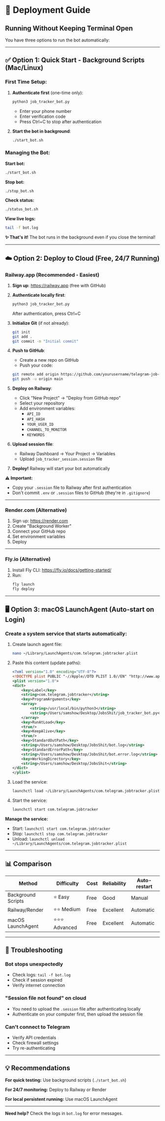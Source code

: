 # 🚀 Deployment Guide

## Running Without Keeping Terminal Open

You have three options to run the bot automatically:

---

## ✅ Option 1: Quick Start - Background Scripts (Mac/Linux)

### First Time Setup:
1. **Authenticate first** (one-time only):
   ```bash
   python3 job_tracker_bot.py
   ```
   - Enter your phone number
   - Enter verification code
   - Press Ctrl+C to stop after authentication

2. **Start the bot in background**:
   ```bash
   ./start_bot.sh
   ```

### Managing the Bot:

**Start bot:**
```bash
./start_bot.sh
```

**Stop bot:**
```bash
./stop_bot.sh
```

**Check status:**
```bash
./status_bot.sh
```

**View live logs:**
```bash
tail -f bot.log
```

**✨ That's it!** The bot runs in the background even if you close the terminal!

---

## ☁️ Option 2: Deploy to Cloud (Free, 24/7 Running)

### **Railway.app** (Recommended - Easiest)

1. **Sign up**: https://railway.app (free with GitHub)

2. **Authenticate locally first**:
   ```bash
   python3 job_tracker_bot.py
   ```
   After authentication, press Ctrl+C

3. **Initialize Git** (if not already):
   ```bash
   git init
   git add .
   git commit -m "Initial commit"
   ```

4. **Push to GitHub**:
   - Create a new repo on GitHub
   - Push your code:
   ```bash
   git remote add origin https://github.com/yourusername/telegram-job-bot.git
   git push -u origin main
   ```

5. **Deploy on Railway**:
   - Click "New Project" → "Deploy from GitHub repo"
   - Select your repository
   - Add environment variables:
     - `API_ID`
     - `API_HASH`
     - `YOUR_USER_ID`
     - `CHANNEL_TO_MONITOR`
     - `KEYWORDS`

6. **Upload session file**:
   - Railway Dashboard → Your Project → Variables
   - Upload `job_tracker_session.session` file
   
7. **Deploy!** Railway will start your bot automatically

**⚠️ Important:** 
- Copy your `.session` file to Railway after first authentication
- Don't commit `.env` or `.session` files to GitHub (they're in `.gitignore`)

---

### **Render.com** (Alternative)

1. Sign up: https://render.com
2. Create "Background Worker"
3. Connect your GitHub repo
4. Set environment variables
5. Deploy

---

### **Fly.io** (Alternative)

1. Install Fly CLI: https://fly.io/docs/getting-started/
2. Run:
   ```bash
   fly launch
   fly deploy
   ```

---

## 🖥️ Option 3: macOS LaunchAgent (Auto-start on Login)

### Create a system service that starts automatically:

1. Create launch agent file:
   ```bash
   nano ~/Library/LaunchAgents/com.telegram.jobtracker.plist
   ```

2. Paste this content (update paths):
   ```xml
   <?xml version="1.0" encoding="UTF-8"?>
   <!DOCTYPE plist PUBLIC "-//Apple//DTD PLIST 1.0//EN" "http://www.apple.com/DTDs/PropertyList-1.0.dtd">
   <plist version="1.0">
   <dict>
       <key>Label</key>
       <string>com.telegram.jobtracker</string>
       <key>ProgramArguments</key>
       <array>
           <string>/usr/local/bin/python3</string>
           <string>/Users/samshow/Desktop/JobsShit/job_tracker_bot.py</string>
       </array>
       <key>RunAtLoad</key>
       <true/>
       <key>KeepAlive</key>
       <true/>
       <key>StandardOutPath</key>
       <string>/Users/samshow/Desktop/JobsShit/bot.log</string>
       <key>StandardErrorPath</key>
       <string>/Users/samshow/Desktop/JobsShit/bot.error.log</string>
       <key>WorkingDirectory</key>
       <string>/Users/samshow/Desktop/JobsShit</string>
   </dict>
   </plist>
   ```

3. Load the service:
   ```bash
   launchctl load ~/Library/LaunchAgents/com.telegram.jobtracker.plist
   ```

4. Start the service:
   ```bash
   launchctl start com.telegram.jobtracker
   ```

**Manage the service:**
- Start: `launchctl start com.telegram.jobtracker`
- Stop: `launchctl stop com.telegram.jobtracker`
- Unload: `launchctl unload ~/Library/LaunchAgents/com.telegram.jobtracker.plist`

---

## 📊 Comparison

| Method | Difficulty | Cost | Reliability | Auto-restart |
|--------|------------|------|-------------|--------------|
| Background Scripts | ⭐ Easy | Free | Good | Manual |
| Railway/Render | ⭐⭐ Medium | Free | Excellent | Automatic |
| macOS LaunchAgent | ⭐⭐⭐ Advanced | Free | Excellent | Automatic |

---

## 🔧 Troubleshooting

### Bot stops unexpectedly
- Check logs: `tail -f bot.log`
- Check if session expired
- Verify internet connection

### "Session file not found" on cloud
- You need to upload the `.session` file after authenticating locally
- Authenticate on your computer first, then upload the session file

### Can't connect to Telegram
- Verify API credentials
- Check firewall settings
- Try re-authenticating

---

## 💡 Recommendations

**For quick testing:** Use background scripts (`./start_bot.sh`)

**For 24/7 monitoring:** Deploy to Railway or Render

**For local persistent running:** Use macOS LaunchAgent

---

**Need help?** Check the logs in `bot.log` for error messages.


